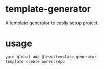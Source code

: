 # template-generator
A template generator to easily setup project.

# usage

```bash
yarn global add @lnwu/template-generator
template create owner:repo
```
